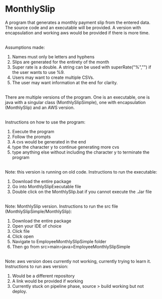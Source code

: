 # MonthlySlip
A program that generates a monthly payment slip from the entered data. The source code and an executable will be provided. A version with encapsulation and working aws would be provided if there is more time. 

<br /> Assumptions made:
1. Names must only be letters and hyphens
2. Slips are generated for the entirety of the month
3. Super rate is a double. A string can be used with superRate("%","") if the user wants to use %9.
4. Users may want to create multiple CSVs.
5. The user may want information at the end for clarity.

<br /> There are multiple versions of the program. One is an executable, one is java with a singular class (MonthlySlipSimple), one with encapsulation (MonthlySlip) and an AWS version. 

<br />Instructions on how to use the program:
1. Execute the program
2. Follow the prompts
3. A cvs would be generated in the end
4. type the character y to continue generating more cvs
5. type anything else without including the character y to terminate the program

<br /> Note: this version is running on old code. Instructions to run the executable:
1. Download the entire package
2. Go into MonthlySlipExecutable file
3. Double click on the MonthlySlip.bat if you cannot execute the .Jar file

<br /> Note: MonthlySlip version. Instructions to run the src file (MonthlySlipSimple/MonthlySlip):
1. Download the entire package
2. Open your IDE of choice
3. Click file
4. Click open
5. Navigate to EmployeeMonthlySlipSimple folder
6. Then go from src>main>java>EmployeeMonthlySlipSimple

<br /> Note: aws version does currently not working, currently trying to learn it. Instructions to run aws version:
1. Would be a different repository
2. A link would be provided if working
3. Currently stuck on pipeline phase, source > build working but not deploy.

